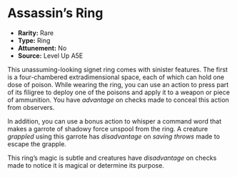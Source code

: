 
# Assassin’s Ring

* **Rarity:** Rare
* **Type:** Ring
* **Attunement:** No
* **Source:** Level Up A5E


This unassuming-looking signet ring comes with sinister features. The first is a four-chambered extradimensional space, each of which can hold one dose of poison. While wearing the ring, you can use an action to press part of its filigree to deploy one of the poisons and apply it to a weapon or piece of ammunition. You have _advantage_  on checks made to conceal this action from observers. 

In addition, you can use a bonus action to whisper a command word that makes a garrote of shadowy force unspool from the ring. A creature _grappled_  using this garrote has _disadvantage_  on _saving throws_  made to escape the grapple.

This ring’s magic is subtle and creatures have _disadvantage_  on checks made to notice it is magical or determine its purpose.
